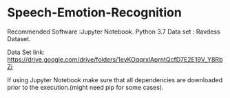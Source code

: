 # Speech-Emotion-Recognition

Recommended Software :Jupyter Notebook.
Python 3.7
Data set : Ravdess Dataset.

Data Set link:  https://drive.google.com/drive/folders/1eyKOqqrxlAprntQcfD7E2E19V_Y8RbZi

If using Jupyter Notebook make sure that all dependencies are downloaded prior to the execution.(might need pip for some cases).
